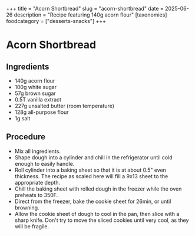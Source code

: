 ﻿+++
title = "Acorn Shortbread"
slug = "acorn-shortbread"
date = 2025-06-26
description = "Recipe featuring 140g acorn flour"
[taxonomies]
  foodcategory = ["desserts-snacks"]
+++

# Acorn Shortbread

## Ingredients
* 140g acorn flour
* 100g white sugar
* 57g brown sugar
* 0.5T vanilla extract
* 227g unsalted butter (room temperature)
* 128g all-purpose flour
* 1g salt

## Procedure
* Mix all ingredients.
* Shape dough into a cylinder and chill in the refrigerator until cold enough to easily handle.
* Roll cylinder into a baking sheet so that it is at about 0.5" even thickness. The recipe as scaled here will fill a 9x13 sheet to the appropriate depth.
* Chill the baking sheet with rolled dough in the freezer while the oven preheats to 350F.
* Direct from the freezer, bake the cookie sheet for 26min, or until browning.
* Allow the cookie sheet of dough to cool in the pan, then slice with a sharp knife. Don't try to move the sliced cookies until very cool, as they will be fragile.